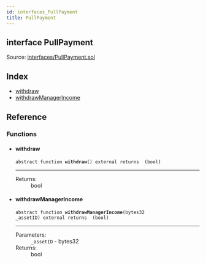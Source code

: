 ```yaml
---
id: interfaces_PullPayment
title: PullPayment
---
```


<div class="contract-doc"><div class="contract"><h2 class="contract-header"><span class="contract-kind">interface</span> PullPayment</h2><div class="source">Source: <a href="https://github.com/MyBitFoundation/MyBit-Network.tech//blob/v0.0.0/contracts/interfaces/PullPayment.sol" target="_blank">interfaces/PullPayment.sol</a></div></div><div class="index"><h2>Index</h2><ul><li><a href="interfaces_PullPayment.html#withdraw">withdraw</a></li><li><a href="interfaces_PullPayment.html#withdrawManagerIncome">withdrawManagerIncome</a></li></ul></div><div class="reference"><h2>Reference</h2><div class="functions"><h3>Functions</h3><ul><li><div class="item function"><span id="withdraw" class="anchor-marker"></span><h4 class="name">withdraw</h4><div class="body"><code class="signature"><span>abstract </span>function <strong>withdraw</strong><span>() </span><span>external </span><span>returns  (bool) </span></code><hr/><dl><dt><span class="label-return">Returns:</span></dt><dd>bool</dd></dl></div></div></li><li><div class="item function"><span id="withdrawManagerIncome" class="anchor-marker"></span><h4 class="name">withdrawManagerIncome</h4><div class="body"><code class="signature"><span>abstract </span>function <strong>withdrawManagerIncome</strong><span>(bytes32 _assetID) </span><span>external </span><span>returns  (bool) </span></code><hr/><dl><dt><span class="label-parameters">Parameters:</span></dt><dd><div><code>_assetID</code> - bytes32</div></dd><dt><span class="label-return">Returns:</span></dt><dd>bool</dd></dl></div></div></li></ul></div></div></div>
